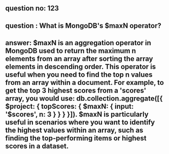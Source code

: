 
      
## question no: 123

## question : What is MongoDB's $maxN operator?

## answer: $maxN is an aggregation operator in MongoDB used to return the maximum n elements from an array after sorting the array elements in descending order. This operator is useful when you need to find the top n values from an array within a document. For example, to get the top 3 highest scores from a 'scores' array, you would use: db.collection.aggregate([{ $project: { topScores: { $maxN: { input: '$scores', n: 3 } } } }]). $maxN is particularly useful in scenarios where you want to identify the highest values within an array, such as finding the top-performing items or highest scores in a dataset.
      